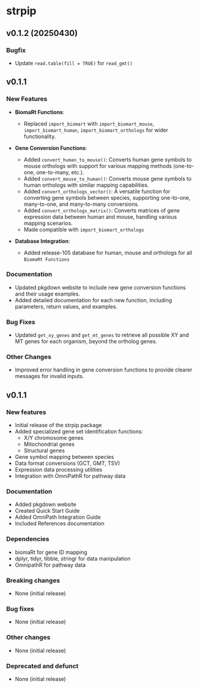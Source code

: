 
# strpip

## v0.1.2 (20250430)
### Bugfix
* Update `read.table(fill = TRUE)` for `read_gmt()`

## v0.1.1

### New Features
* **BiomaRt Functions**:
  - Replaced `import_biomart` with `import_biomart_mouse`, `import_biomart_human`, `import_biomart_orthologs` for wider functionality.

* **Gene Conversion Functions**:
  - Added `convert_human_to_mouse()`: Converts human gene symbols to mouse orthologs with support for various mapping methods (one-to-one, one-to-many, etc.).
  - Added `convert_mouse_to_human()`: Converts mouse gene symbols to human orthologs with similar mapping capabilities.
  - Added `convert_orthologs_vector()`: A versatile function for converting gene symbols between species, supporting one-to-one, many-to-one, and many-to-many conversions.
  - Added `convert_orthologs_matrix()`: Converts matrices of gene expression data between human and mouse, handling various mapping scenarios.
  - Made compatible with `import_biomart_orthologs`

* **Database Integration**:
  - Added release-105 database for human, mouse and orthologs for all `BiomaRt Functions`

### Documentation
* Updated pkgdown website to include new gene conversion functions and their usage examples.
* Added detailed documentation for each new function, including parameters, return values, and examples.

### Bug Fixes
* Updated `get_xy_genes` and `get_mt_genes` to retrieve all possible XY and MT genes for each organism, beyond the ortholog genes.

### Other Changes
* Improved error handling in gene conversion functions to provide clearer messages for invalid inputs.


## v0.1.1
### New features
- Initial release of the strpip package
- Added specialized gene set identification functions:
  - X/Y chromosome genes
  - Mitochondrial genes
  - Structural genes
- Gene symbol mapping between species
- Data format conversions (GCT, GMT, TSV)
- Expression data processing utilities
- Integration with OmniPathR for pathway data

### Documentation
- Added pkgdown website
- Created Quick Start Guide
- Added OmniPath Integration Guide
- Included References documentation

### Dependencies
- biomaRt for gene ID mapping
- dplyr, tidyr, tibble, stringr for data manipulation
- OmnipathR for pathway data

### Breaking changes
- None (initial release)

### Bug fixes
- None (initial release)

### Other changes
- None (initial release)

### Deprecated and defunct
- None (initial release)

